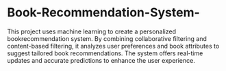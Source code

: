 # Book-Recommendation-System-
This project uses machine learning to create a personalized bookrecommendation system. By combining collaborative filtering and content-based filtering, it analyzes user preferences and book attributes to suggest tailored book recommendations. The system offers real-time updates and accurate predictions to enhance the user experience.
